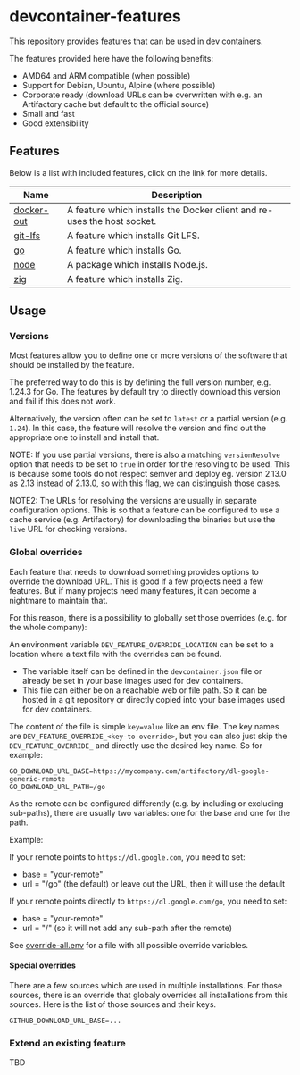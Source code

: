 # devcontainer-features

This repository provides features that can be used in dev containers.

The features provided here have the following benefits:
* AMD64 and ARM compatible (when possible)
* Support for Debian, Ubuntu, Alpine (where possible)
* Corporate ready (download URLs can be overwritten with e.g. an Artifactory cache but default to the official source)
* Small and fast
* Good extensibility

## Features

Below is a list with included features, click on the link for more details.

| Name | Description |
| --- | --- |
| [docker-out](./features/src/docker-out/README.md) | A feature which installs the Docker client and re-uses the host socket. |
| [git-lfs](./features/src/git-lfs/README.md) | A feature which installs Git LFS. |
| [go](./features/src/go/README.md) | A feature which installs Go. |
| [node](./features/src/node/README.md) | A package which installs Node.js. |
| [zig](./features/src/zig/README.md) | A feature which installs Zig. |

## Usage

### Versions

Most features allow you to define one or more versions of the software that should be installed by the feature.

The preferred way to do this is by defining the full version number, e.g. 1.24.3 for Go. The features by default try to directly download this version and fail if this does not work.

Alternatively, the version often can be set to `latest` or a partial version (e.g. `1.24`). In this case, the feature will resolve the version and find out the appropriate one to install and install that.

NOTE: If you use partial versions, there is also a matching `versionResolve` option that needs to be set to `true` in order for the resolving to be used. This is because some tools do not respect semver and deploy eg. version 2.13.0 as 2.13 instead of 2.13.0, so with this flag, we can distinguish those cases.

NOTE2: The URLs for resolving the versions are usually in separate configuration options. This is so that a feature can be configured to use a cache service (e.g. Artifactory) for downloading the binaries but use the `live` URL for checking versions.

### Global overrides

Each feature that needs to download something provides options to override the download URL.
This is good if a few projects need a few features.
But if many projects need many features, it can become a nightmare to maintain that.

For this reason, there is a possibility to globally set those overrides (e.g. for the whole company):

An environment variable `DEV_FEATURE_OVERRIDE_LOCATION` can be set to a location where a text file with the overrides can be found.
* The variable itself can be defined in the `devcontainer.json` file or already be set in your base images used for dev containers.
* This file can either be on a reachable web or file path. So it can be hosted in a git repository or directly copied into your base images used for dev containers.

The content of the file is simple `key=value` like an env file.
The key names are `DEV_FEATURE_OVERRIDE_<key-to-override>`, but you can also just skip the `DEV_FEATURE_OVERRIDE_` and directly use the desired key name. So for example:
```
GO_DOWNLOAD_URL_BASE=https://mycompany.com/artifactory/dl-google-generic-remote
GO_DOWNLOAD_URL_PATH=/go
```
As the remote can be configured differently (e.g. by including or excluding sub-paths), there are usually two variables: one for the base and one for the path.

Example:

If your remote points to `https://dl.google.com`, you need to set:
* base = "your-remote"
* url = "/go" (the default) or leave out the URL, then it will use the default

If your remote points directly to `https://dl.google.com/go`, you need to set:
* base = "your-remote"
* url = "/" (so it will not add any sub-path after the remote)

See [override-all.env](./override-all.env) for a file with all possible override variables.

#### Special overrides

There are a few sources which are used in multiple installations. For those sources, there is an override that globaly overrides all installations from this sources. Here is the list of those sources and their keys.

```
GITHUB_DOWNLOAD_URL_BASE=...
```

### Extend an existing feature

TBD
